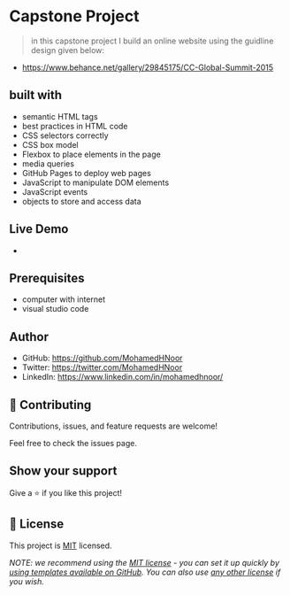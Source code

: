 # Capstone Project
> in this capstone project I build an online website using the guidline design given below:
- https://www.behance.net/gallery/29845175/CC-Global-Summit-2015

## built with
- semantic HTML tags
- best practices in HTML code
- CSS selectors correctly
-  CSS box model
- Flexbox to place elements in the page
- media queries
- GitHub Pages to deploy web pages
- JavaScript to manipulate DOM elements
- JavaScript events
-  objects to store and access data

## Live Demo
- 

## Prerequisites
- computer with internet
- visual studio code

## Author
- GitHub: https://github.com/MohamedHNoor
- Twitter: https://twitter.com/MohamedHNoor
- LinkedIn: https://www.linkedin.com/in/mohamedhnoor/

## 🤝 Contributing
Contributions, issues, and feature requests are welcome!

Feel free to check the issues page.

## Show your support
Give a ⭐️ if you like this project!

## 📝 License

This project is [MIT](MIT.md) licensed.

_NOTE: we recommend using the [MIT license](https://choosealicense.com/licenses/mit/) - you can set it up quickly by [using templates available on GitHub](https://docs.github.com/en/communities/setting-up-your-project-for-healthy-contributions/adding-a-license-to-a-repository). You can also use [any other license](https://choosealicense.com/licenses/) if you wish._
